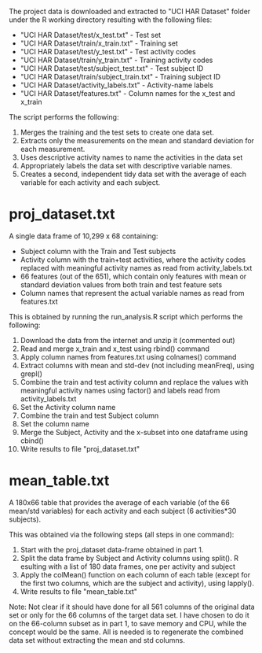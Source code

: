 
The project data is downloaded and extracted to 
"UCI HAR Dataset" folder under the R working directory
resulting with the following files:
 
- "UCI HAR Dataset/test/x_test.txt" - Test set
- "UCI HAR Dataset/train/x_train.txt" - Training set
- "UCI HAR Dataset/test/y_test.txt" - Test activity codes
- "UCI HAR Dataset/train/y_train.txt" - Training activity codes
- "UCI HAR Dataset/test/subject_test.txt" - Test subject ID
- "UCI HAR Dataset/train/subject_train.txt" - Training subject ID
- "UCI HAR Dataset/activity_labels.txt" - Activity-name labels
- "UCI HAR Dataset/features.txt" - Column names for the x_test and x_train
 
The script performs the following:

1. Merges the training and the test sets to create one data set.
2. Extracts only the measurements on the mean and standard deviation for each measurement. 
3. Uses descriptive activity names to name the activities in the data set
4. Appropriately labels the data set with descriptive variable names. 
5. Creates a second, independent tidy data set with the average of each variable for each activity and each subject. 


proj_dataset.txt
=================
 A single data frame of 10,299 x 68 containing:

- Subject column with the Train and Test subjects
- Activity column with the train+test activities, where the activity codes replaced
  with meaningful activity names as read from activity_labels.txt
- 66 features (out of the 651), which contain only features with mean or standard deviation 
  values from both train and test feature sets
- Column names that represent the actual variable names as read from features.txt

This is obtained by running the run_analysis.R script which performs the following:

1. Download the data from the internet and unzip it (commented out) 
2. Read and merge x_train and x_test using rbind() command
3. Apply column names from features.txt using colnames() command
4. Extract columns with mean and std-dev (not including meanFreq), using grepl()
5. Combine the train and test activity column and replace the values with 
   meaningful activity names using factor() and labels read from activity_labels.txt
6. Set the Activity column name
7. Combine the train and test Subject column 
8. Set the column name
9. Merge the Subject, Activity and the x-subset into one dataframe using cbind()
10. Write results to file "proj_dataset.txt"

mean_table.txt
==============
A 180x66 table that provides the average of each variable (of the 66 mean/std variables) 
for each activity and each subject (6 activities*30 subjects).

This was obtained via the following steps (all steps in one command):

1. Start with the proj_dataset data-frame obtained in part 1.
2. Split the data frame by Subject and Activity columns using split(). R
   esulting with a list of 180 data frames, one per activity and subject
3. Apply the colMean() function on each column of each table (except for the first 
   two columns, which are the subject and activity), using lapply().
4. Write results to file "mean_table.txt"


Note: Not clear if it should have done for all 561 columns of the original data set or 
only for the 66 columns of the target data set.  I have chosen to do it on the 66-column 
subset as in part 1, to save memory and CPU, while the concept would be the same. All is 
needed is to regenerate the combined data set without extracting the mean and std columns.
